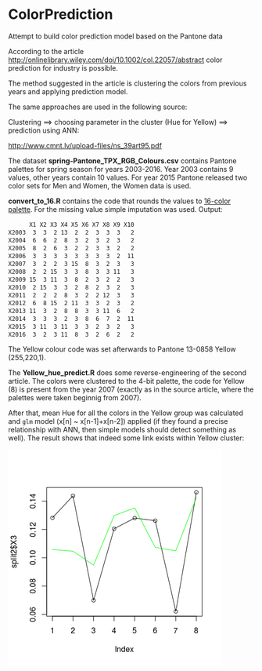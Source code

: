 # ColorPrediction
Attempt to build color prediction model based on the Pantone data

According to the article http://onlinelibrary.wiley.com/doi/10.1002/col.22057/abstract
color prediction for industry is possible.

The method suggested in the article is clustering the colors from previous years and applying prediction model.

The same approaches are used in the following source:

Clustering ==> choosing parameter in the cluster (Hue for Yellow) ==> prediction using ANN:

http://www.cmnt.lv/upload-files/ns_39art95.pdf




The dataset **spring-Pantone_TPX_RGB_Colours.csv** contains Pantone palettes for spring season for years 2003-2016. Year 2003 contains 9 values, other years contain 10 values. For year 2015 Pantone released two color sets for Men and Women, the Women data is used.

**convert_to_16.R** contains the code that rounds the values to [16-color palette](http://www.december.com/html/spec/color16codes.html). For the missing value simple imputation was used.
Output:
```
      X1 X2 X3 X4 X5 X6 X7 X8 X9 X10
X2003  3  3  2 13  2  2  3  3  3   2
X2004  6  6  2  8  3  2  3  2  3   2
X2005  8  2  6  3  2  2  3  3  2   2
X2006  3  3  3  3  3  3  3  3  2  11
X2007  3  2  2  3 15  8  3  2  3   3
X2008  2  2 15  3  3  8  3  3 11   3
X2009 15  3 11  3  8  2  3  2  2   3
X2010  2 15  3  3  2  8  2  3  2   3
X2011  2  2  2  8  3  2  2 12  3   3
X2012  6  8 15  2 11  3  3  2  3   2
X2013 11  3  2  8  8  3  3 11  6   2
X2014  3  3  3  2  3  8  6  7  2  11
X2015  3 11  3 11  3  3  2  3  2   3
X2016  3  2  3 11  8  3  2  6  2   2
```

The Yellow colour code was set afterwards to Pantone 13-0858 Yellow (255,220,1).

The **Yellow_hue_predict.R** does some reverse-engineering of the second article. The colors were clustered to the 4-bit palette, the code for Yellow (8) is present from the year 2007 (exactly as in the source article, where the palettes were taken beginnig from 2007).

After that, mean Hue for all the colors in the Yellow group was calculated and `glm` model (x[n] ~ x[n-1]+x[n-2]) applied (if they found a precise relationship with ANN, then simple models should detect something as well). The result shows that indeed some link exists within Yellow cluster:

![Plot](/Rplot10.png?raw=true "GLM Prediction")
